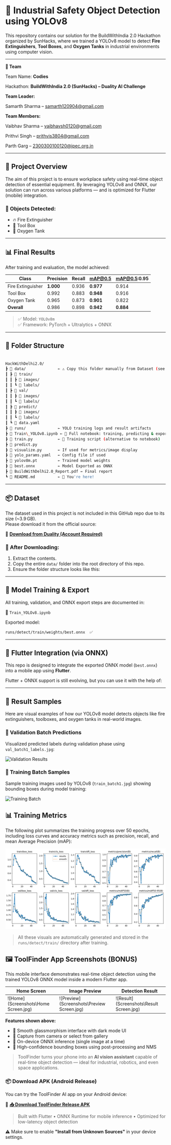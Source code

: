 # 🧯 Industrial Safety Object Detection using YOLOv8

This repository contains our solution for the BuildWithIndia 2.0 Hackathon organized by SunHacks, where we trained a YOLOv8 model to detect **Fire Extinguishers**, **Tool Boxes**, and **Oxygen Tanks** in industrial environments using computer vision.

---

**👥 Team**

Team Name: **Codies**

Hackathon: **BuildWithIndia 2.0 (SunHacks) – Duality AI Challenge**

**Team Leader:**

Samarth Sharma – samarth120904@gmail.com

**Team Members:**

Vaibhav Sharma – vaibhavsh0120@gmail.com

Prithvi Singh – prithvis3804@gmail.com

Parth Garg – 2300300100120@ipec.org.in

---

## 🚀 Project Overview

The aim of this project is to ensure workplace safety using real-time object detection of essential equipment. By leveraging YOLOv8 and ONNX, our solution can run across various platforms — and is optimized for Flutter (mobile) integration.

### 📌 Objects Detected:
- 🔥 Fire Extinguisher
- 🧰 Tool Box
- 🧪 Oxygen Tank

---

## 📊 Final Results

After training and evaluation, the model achieved:

| Class            | Precision | Recall | mAP@0.5 | mAP@0.5:0.95 |
|------------------|-----------|--------|---------|---------------|
| Fire Extinguisher| **1.000** | 0.936  | **0.977** | 0.914 |
| Tool Box         | 0.992     | 0.883  | **0.948** | 0.916 |
| Oxygen Tank      | 0.965     | 0.873  | **0.901** | 0.822 |
| **Overall**      | 0.986     | 0.898  | **0.942** | **0.884** |

> ✅ Model: `YOLOv8m`  
> ✅ Framework: PyTorch + Ultralytics + ONNX

---

## 📁 Folder Structure

```bash

HackWithDelhi2.0/
┣ 📁 data/              ← ⚠️ Copy this folder manually from Dataset (see below section)
┃ ┣ 📁 train/
┃ ┃ ┣ 📁 images/
┃ ┃ ┗ 📁 labels/
┃ ┣ 📁 val/
┃ ┃ ┣ 📁 images/
┃ ┃ ┗ 📁 labels/
┃ ┣ 📁 predict/
┃ ┃ ┣ 📁 images/
┃ ┃ ┗ 📁 labels/
┃ ┗ 📄 data.yaml
┣ 📁 runs/              ← YOLO training logs and result artifacts
┣ 📜 Train\_YOLOv8.ipynb ← 📓 Full notebook: training, predicting & exporting
┣ 📜 train.py           ← 🔁 Training script (alternative to notebook)
┣ 📜 predict.py
┣ 📜 visualize.py       ← If used for metrics/image display
┣ 📜 yolo_params.yaml   ← Config file if used
┣ 📜 yolov8m.pt         ← Trained model weights
┣ 📜 best.onnx          ← Model Exported as ONNX
┣ 📜 BuildWithDelhi2.0_Report.pdf ← Final report
┗ 📜 README.md          ← 📄 You're here!

```

---

## 📦 Dataset

The dataset used in this project is not included in this GitHub repo due to its size (~3.9 GB).  
Please download it from the official source:

🔗 **[Download from Duality (Account Required)](https://falcon.duality.ai/secure/documentation/hackathon?utm_source=hackathon&utm_medium=instructions&utm_campaign=sunhacks)**

### 📂 After Downloading:

1. Extract the contents.
2. Copy the entire `data/` folder into the root directory of this repo.
3. Ensure the folder structure looks like this:

---

## 🧠 Model Training & Export

All training, validation, and ONNX export steps are documented in:

📓 `Train_YOLOv8.ipynb`

Exported model:

```bash
runs/detect/train/weights/best.onnx  ✅
```

---

## 📱 Flutter Integration (via ONNX)

This repo is designed to integrate the exported ONNX model (`best.onnx`) into a mobile app using **Flutter**.

Flutter + ONNX support is still evolving, but you can use it with the help of:

---

## 📸 Result Samples

Here are visual examples of how our YOLOv8 model detects objects like fire extinguishers, toolboxes, and oxygen tanks in real-world images.

### 🔹 Validation Batch Predictions
Visualized predicted labels during validation phase using `val_batch1_labels.jpg`:

![Validation Results](runs/detect/train/val_batch1_labels.jpg)

### 🔹 Training Batch Samples
Sample training images used by YOLOv8 (`train_batch1.jpg`) showing bounding boxes during model training:

![Training Batch](runs/detect/train/train_batch1.jpg)

## 📊 Training Metrics

The following plot summarizes the training progress over 50 epochs, including loss curves and accuracy metrics such as precision, recall, and mean Average Precision (mAP):

![Training Results](runs/detect/train/results.png)

> All these visuals are automatically generated and stored in the `runs/detect/train/` directory after training.

## 🖼️ ToolFinder App Screenshots (BONUS)

This mobile interface demonstrates real-time object detection using the trained YOLOv8 ONNX model inside a modern Flutter app.

| Home Screen                   | Image Preview                       | Detection Result                  |
| ----------------------------- | ----------------------------------- | --------------------------------- |
| ![Home](Screenshots\Home Screen.jpg) | ![Preview](Screenshots\Preview Screen.jpg) | ![Result](Screenshots\Result Screen.jpg) |

**Features shown above:**

* 🚀 Smooth glassmorphism interface with dark mode UI
* 📸 Capture from camera or select from gallery
* 🧠 On-device ONNX inference (single image at a time)
* 🎯 High-confidence bounding boxes using post-processing and NMS

> ToolFinder turns your phone into an **AI vision assistant** capable of real-time object detection — ideal for industrial, robotics, and even space applications.

### 📦 Download APK (Android Release)

You can try the ToolFinder AI app on your Android device:

🔗 **[📥 Download ToolFinder Release APK](toolfinder_application/build/app/outputs/flutter-apk/Tool%20Finder%20Release.apk)**

> Built with Flutter • ONNX Runtime for mobile inference • Optimized for low-latency object detection

⚠️ Make sure to enable **"Install from Unknown Sources"** in your device settings.




